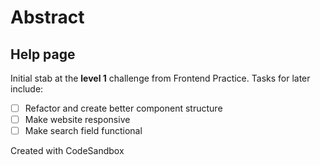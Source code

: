 # Abstract
## Help page

Initial stab at the **level 1** challenge from Frontend Practice. Tasks for later include:
- [ ] Refactor and create better component structure
- [ ] Make website responsive
- [ ] Make search field functional

Created with CodeSandbox
